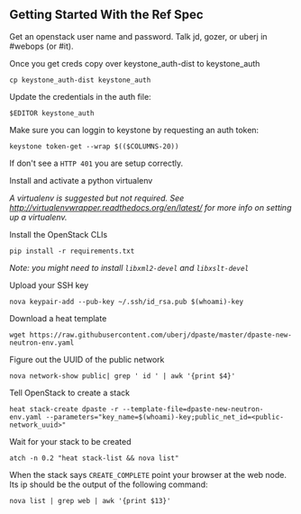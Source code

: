 Getting Started With the Ref Spec
---------------------------------
Get an openstack user name and password. Talk jd, gozer, or uberj in #webops (or #it).

Once you get creds copy over keystone\_auth-dist to keystone\_auth

```
cp keystone_auth-dist keystone_auth
```

Update the credentials in the auth file:

```
$EDITOR keystone_auth
```

Make sure you can loggin to keystone by requesting an auth token:

```
keystone token-get --wrap $(($COLUMNS-20))
```

If don't see a ``HTTP 401`` you are setup correctly.

Install and activate a python virtualenv

_A virtualenv is suggested but not required. See http://virtualenvwrapper.readthedocs.org/en/latest/ for more info on setting up a virtualenv._

Install the OpenStack CLIs

```
pip install -r requirements.txt
```
_Note: you might need to install ``libxml2-devel`` and ``libxslt-devel``_ 

Upload your SSH key

```
nova keypair-add --pub-key ~/.ssh/id_rsa.pub $(whoami)-key
```

Download a heat template

```
wget https://raw.githubusercontent.com/uberj/dpaste/master/dpaste-new-neutron-env.yaml
```

Figure out the UUID of the public network

```
nova network-show public| grep ' id ' | awk '{print $4}'
```

Tell OpenStack to create a stack

```
heat stack-create dpaste -r --template-file=dpaste-new-neutron-env.yaml --parameters="key_name=$(whoami)-key;public_net_id=<public-network_uuid>"
```

Wait for your stack to be created

```
atch -n 0.2 "heat stack-list && nova list"
```

When the stack says ``CREATE_COMPLETE`` point your browser at the web node. Its ip should be the output of the following command:
```
nova list | grep web | awk '{print $13}'
```
